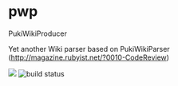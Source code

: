 # pwp
PukiWikiProducer

Yet another Wiki parser based on PukiWikiParser (http://magazine.rubyist.net/?0010-CodeReview)

<a href="https://codeclimate.com/github/elm200/pwp"><img src="https://codeclimate.com/github/elm200/pwp/badges/gpa.svg" /></a>
![build status](https://circleci.com/gh/elm200/pwp.svg?&style=shield&circle-token=839ac7381e624847a472fc13b936b53e964ab373)
